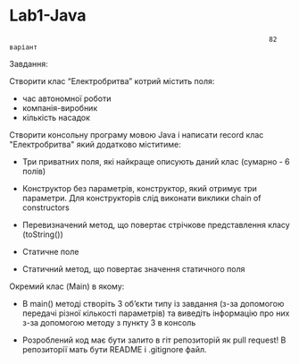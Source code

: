# Lab1-Java
                                                                     82 варіант

Завдання:

Створити клас “Електробритва” котрий містить поля:
- час автономної роботи 
- компанія-виробник
- кількість насадок

Створити консольну програму мовою Java і написати record клас "Електробритва" який додатково міститиме:

- Три приватних поля, які найкраще описують даний клас (сумарно - 6 полів)

- Конструктор без параметрів, конструктор, який отримує три параметри. Для конструкторів слід виконати виклики chain of constructors

- Перевизначений метод, що повертає стрічкове представлення класу (toString())

- Статичне поле

- Статичний метод, що повертає значення статичного поля



Окремий клас (Main) в якому:

- В main() методі створіть 3 об’єкти типу із завдання (з-за допомогою передачі різної кількості параметрів) та виведіть інформацію про них з-за допомогою методу з пункту 3 в консоль

- Розроблений код має бути залито в гіт репозиторій як pull request! В репозиторії мать бути README і .gitignore файл. 



